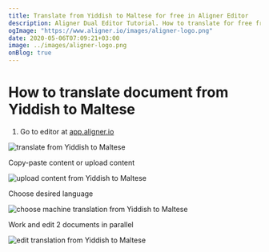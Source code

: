 ```yaml
---
title: Translate from Yiddish to Maltese for free in Aligner Editor
description: Aligner Dual Editor Tutorial. How to translate for free from Yiddish to Maltese. Aligner is multilingual document management platform. 
ogImage: "https://www.aligner.io/images/aligner-logo.png"
date: 2020-05-06T07:09:21+03:00
image: ../images/aligner-logo.png
onBlog: true
---
```


# How to translate document from Yiddish to Maltese

1. Go to editor at [app.aligner.io](https://app.aligner.io "Aligner App web page")

![translate from Yiddish to Maltese](../aligner-blank-editor.png "translate from Yiddish to Maltese")

Copy-paste content or upload content

![upload content from Yiddish to Maltese](../aligner-uploaded-document.png "upload content from Yiddish to Maltese")

Choose desired language

![choose machine translation from Yiddish to Maltese](../aligner-language-dropdown.png "choose machine translation from Yiddish to Maltese")

Work and edit 2 documents in parallel

![edit translation from Yiddish to Maltese](../aligner-double-sitded-editor.png "edit translation from Yiddish to Maltese")

